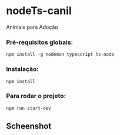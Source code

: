 # nodeTs-canil
Animais para Adoção

### Pré-requisitos globais:
`npm install -g nodemon typescript ts-node` 

### Instalação:
`npm install `

### Para rodar o projeto:
`npm run start-dev`

## Scheenshot
<img src="/public/images/screen.gif" alt="">
